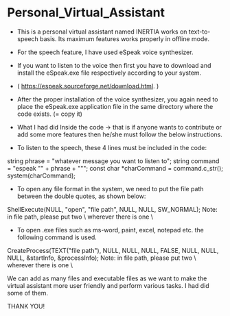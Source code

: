 # Personal_Virtual_Assistant
* This is a personal virtual assistant named INERTIA works on text-to-speech basis. Its maximum features works properly in offline mode.
* For the speech feature, I have used eSpeak voice synthesizer.
* If you want to listen to the voice then first you have to download and install the eSpeak.exe file respectively according to your system.
* ( https://espeak.sourceforge.net/download.html. )
* After the proper installation of the voice synthesizer, you again need to place the eSpeak.exe application file in the same directory where the code exists.
(= copy it)



* What I had did Inside the code
-> that is if anyone wants to contribute or add some more features then he/she must follow the below instructions.


* To listen to the speech, these 4 lines must be included in the code:

string phrase = "whatever message you want to listen to";
string command = "espeak \"" + phrase + "\"";
const char *charCommand = command.c_str();
system(charCommand);


* To open any file format in the system, we need to put the file path between the double quotes, as shown below:

ShellExecute(NULL, "open", "file path", NULL, NULL, SW_NORMAL);
Note: in file path, please put two \ wherever there is one \


* To open .exe files such as ms-word, paint, excel, notepad etc. the following command is used.

CreateProcess(TEXT("file path"), NULL, NULL, NULL, FALSE, NULL, NULL, NULL, &startInfo, &processInfo);
Note: in file path, please put two \ wherever there is one \


 We can add as many files and executable files as we want to make the virtual assistant more user friendly and perform various tasks.
 I had did some of them.


THANK YOU!

